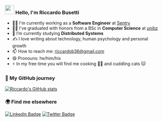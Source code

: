 ### <img src="https://media.giphy.com/media/hvRJCLFzcasrR4ia7z/giphy.gif" width="30px"> Hello, I'm Riccardo Busetti

- 👨‍💻 I'm currently working as a **Software Engineer** at [Sentry](https://sentry.io)
- 👨‍🎓 I've graduated with honors from a BSc in **Computer Science** at [unibz](https://www.unibz.it)
- 🌱 I’m currently studying **Distributed Systems**
- ✍️ I love writing about technology, human psychology and personal growth
- 📫 How to reach me: riccardob36@gmail.com
- 😄 Pronouns: he/him/his
- ⚡ In my free time you will find me cooking 👨‍🍳 and cuddling cats 🐱

### 🐙 My GitHub journey

[![Riccardo's GitHub stats](https://github-readme-stats.vercel.app/api?username=iambriccardo&theme=github_dark&show_icons=true)](https://github.com/anuraghazra/github-readme-stats)

### 🌍 Find me elsewhere

[![Linkedin Badge](https://img.shields.io/badge/-LinkedIn-blue?style=flat-square&logo=Linkedin&logoColor=white&link=https://www.linkedin.com/in/harshkumarkhatri/)](https://www.linkedin.com/in/riccardo-busetti-25956b66)
[![Twitter Badge](https://img.shields.io/badge/-Twitter-1ca0f1?style=flat-square&labelColor=1ca0f1&logo=twitter&logoColor=white&link=https://twitter.com/_diogorodrigues)](https://twitter.com/iambriccardo)
